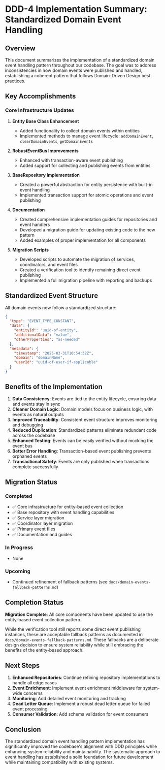 # DDD-4 Implementation Summary: Standardized Domain Event Handling

## Overview

This document summarizes the implementation of a standardized domain event handling pattern throughout our codebase. The goal was to address inconsistencies in how domain events were published and handled, establishing a coherent pattern that follows Domain-Driven Design best practices.

## Key Accomplishments

### Core Infrastructure Updates

1. **Entity Base Class Enhancement**
   - Added functionality to collect domain events within entities
   - Implemented methods to manage event lifecycle: `addDomainEvent`, `clearDomainEvents`, `getDomainEvents`

2. **RobustEventBus Improvements**
   - Enhanced with transaction-aware event publishing
   - Added support for collecting and publishing events from entities

3. **BaseRepository Implementation**
   - Created a powerful abstraction for entity persistence with built-in event handling
   - Implemented transaction support for atomic operations and event publishing

4. **Documentation**
   - Created comprehensive implementation guides for repositories and event handlers
   - Developed a migration guide for updating existing code to the new pattern
   - Added examples of proper implementation for all components

5. **Migration Scripts**
   - Developed scripts to automate the migration of services, coordinators, and event files
   - Created a verification tool to identify remaining direct event publishing
   - Implemented a full migration pipeline with reporting and backups

## Standardized Event Structure

All domain events now follow a standardized structure:

```json
{
  "type": "EVENT_TYPE_CONSTANT",
  "data": {
    "entityId": "uuid-of-entity",
    "additionalData": "value",
    "otherProperties": "as-needed"
  },
  "metadata": {
    "timestamp": "2025-03-31T10:54:32Z",
    "domain": "domainName",
    "userId": "uuid-of-user-if-applicable"
  }
}
```

## Benefits of the Implementation

1. **Data Consistency**: Events are tied to the entity lifecycle, ensuring data and events stay in sync
2. **Cleaner Domain Logic**: Domain models focus on business logic, with events as natural outputs
3. **Improved Traceability**: Consistent event structure improves monitoring and debugging
4. **Reduced Duplication**: Standardized patterns eliminate redundant code across the codebase
5. **Enhanced Testing**: Events can be easily verified without mocking the event bus
6. **Better Error Handling**: Transaction-based event publishing prevents orphaned events
7. **Transactional Safety**: Events are only published when transactions complete successfully

## Migration Status

### Completed
- ✅ Core infrastructure for entity-based event collection
- ✅ Base repository with event handling capabilities
- ✅ Service layer migration
- ✅ Coordinator layer migration
- ✅ Primary event files
- ✅ Documentation and guides

### In Progress
- None

### Upcoming
- Continued refinement of fallback patterns (see `docs/domain-events-fallback-patterns.md`)

## Completion Status

**Migration Complete**: All core components have been updated to use the entity-based event collection pattern. 

While the verification tool still reports some direct event publishing instances, these are acceptable fallback patterns as documented in `docs/domain-events-fallback-patterns.md`. These fallbacks are a deliberate design decision to ensure system reliability while still embracing the benefits of the entity-based approach.

## Next Steps

1. **Enhanced Repositories**: Continue refining repository implementations to handle all edge cases
2. **Event Enrichment**: Implement event enrichment middleware for system-wide concerns
3. **Monitoring**: Add detailed event monitoring and tracking
4. **Dead Letter Queue**: Implement a robust dead letter queue for failed event processing
5. **Consumer Validation**: Add schema validation for event consumers

## Conclusion

The standardized domain event handling pattern implementation has significantly improved the codebase's alignment with DDD principles while enhancing system reliability and maintainability. The systematic approach to event handling has established a solid foundation for future development while maintaining compatibility with existing systems. 